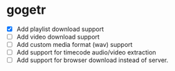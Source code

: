 # gogetr

<!-- TODO -->
- [X] Add playlist download support
- [ ] Add video download support
- [ ] Add custom media format (wav) support
- [ ] Add support for timecode audio/video extraction 
- [ ] Add support for browser download instead of server. 

